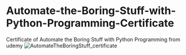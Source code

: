 # Automate-the-Boring-Stuff-with-Python-Programming-Certificate
Certificate of Automate the Boring Stuff with Python Programming from udemy
 <img src="https://udemy-certificate.s3.amazonaws.com/image/UC-5O7W0K6Z.jpg" alt="AutomateTheBoringStuff_certificate"> 
